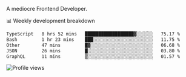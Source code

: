 A mediocre Frontend Developer.

📊 Weekly development breakdown
<!--START_SECTION:waka-->

```txt
TypeScript   8 hrs 52 mins   ██████████████████▓░░░░░░   75.17 %
Bash         1 hr 23 mins    ███░░░░░░░░░░░░░░░░░░░░░░   11.75 %
Other        47 mins         █▓░░░░░░░░░░░░░░░░░░░░░░░   06.68 %
JSON         26 mins         █░░░░░░░░░░░░░░░░░░░░░░░░   03.80 %
GraphQL      11 mins         ▒░░░░░░░░░░░░░░░░░░░░░░░░   01.57 %
```

<!--END_SECTION:waka-->

<img src="https://gpvc.arturio.dev/iqbalfasri" alt="Profile views"/>
